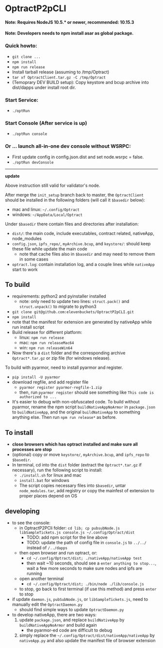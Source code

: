 # OptractP2pCLI 
#### Note: Requires NodeJS 10.5.* or newer, recommended: 10.15.3
#### Note: Developers needs to npm install asar as global package.

### Quick howto:
- `git clone ...`
- `npm install `
- `npm run release `
- Install tarball release (assuming to /tmp/Optract)
- `tar xf OptractClient.tar.gz -C /tmp/Optract `
- (Temoprary DEV BUILD setup): Copy keystore and bcup archive into dist/dapps under install root dir.

### Start Service:
- `./optRun `

### Start Console (After service is up)
- `./optRun console` 

### Or ... launch all-in-one dev console without WSRPC:
- First update config in config.json.dist and set node.wsrpc = false.
- `./optRun devConsole`


----

**update**

Above instruction still valid for validator's node.

After merge the `init_setup` branch back to master, the `OptractClient` should be installed in
the following folders (will call it `$basedir` below):

- mac and linux: `~/.config/Optract`
- windows: `~/AppData/Local/Optract`

Under `$basedir` there contain files and directories after installation:
- `dist/`: the main code, include executables, contract related, nativeApp, node_modules
- `config.json`, `ipfs_repo/`, `myArchive.bcup`, and `keystore/`: should keep these file while
  update the main code
    - note that cache files also in `$basedir` and may need to remove them in some cases
- `optract.log`: contain installation log, and a couple lines while `nativeApp` start to work

## To build
- requirements: python2 and pyinstaller installed
    - note: only need to update two lines: `struct.pack()` and `struct.unpack()` to migrate to python3
- `git clone git@github.com:elevenbuckets/OptractP2pCLI.git` 
- `npm install`
- note that the manifest for extension are generated by nativeApp while run install script
- Build release for different platform:
    - linux: `npm run release`
    - mac: `npm run releaseMac64`
    - win: `npm run releaseWin64`
- Now there's a `dist` folder and the corresponding archive `Optract*.tar.gz` or zip file (for windows release). 

To build with pyarmor, need to install pyarmor and register.
- `pip install -U pyarmor`
- download regfile, and add register file
    - `pyarmor register pyarmor-regfile-1.zip`
    - then, run `pyarmor register` should see something like `This code is authorized to ...`
- It's easier to debug with non-obfuscated code. To build without pyarmor, rename the npm script
  `buildNativeAppNoArmor` in `package.json` to `buildNativeApp`, and the original `buildNativeApp`
  to something anything else. Then run `npm run release*` as before.

## To install
- **close browsers which has optract installed and make sure all processes are stop**
- (optional) copy or move `keystore/`, `myArchive.bcup`, and `ipfs_repo` to `$basedir`.
- In terminal, cd into the `dist` folder (extract the `Optract*.tar.gz` if necessary), run the 
  following script to install:
    - `./install.sh` for linux and mac
    - `install.bat` for windows
    - The script copies necessary files into `$basedir`, untar `node_modules.tar`, add registry
      or copy the mainfest of extension to proper places depend on OS

## developing
* to see the console:
    - in OptractP2PCli folder: `cd lib; cp pubsubNode.js libSampleTickets.js console.js ~/.config/Optract/dist`
        - TODO: add npm script for the line above
        - TODO: update the path of config file in `console.js` to `../../` instead of `/../dapps`
    - then open browser and run optract, or:
        - `cd ~/.config/Optract/dist; ./nativeApp/nativeApp test`
        - then wait ~10 seconds, should see a `enter anything to stop...`, wait a few more 
          seconds to make sure nodes and ipfs are running
    - open another terminal
        - `cd ~/.config/Optract/dist; ./bin/node ./lib/console.js`
    - to stop, go back to first terminal (if use this method) and press `enter` to stop
* if update `daemon.js`, `pubSubNode.js`, or `libSampleTickets.js`, need to manually edit the `OptractDaemon.py`
    - should find simple ways to update `OptractDaemon.py`
* to develop nativeApp, there are two ways:
    1. update `package.json`, and replace `buildNativeApp` by `buildNativeAppNoArmor` and build again
        - the pyarmor-ed code are difficult to debug
    2. simply replace the `~/.config/Optract/dist/nativeApp/nativeApp` by `nativeApp.py` and
       also update the manifest file of browser extension
